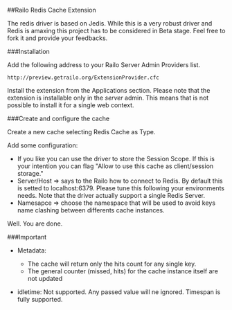 ##Railo Redis Cache Extension

The redis driver is based on Jedis. While this is a very robust driver and Redis is amaxing this project has to be considered in Beta stage.
Feel free to fork it and provide your feedbacks.

###Installation

Add the following address to your Railo Server Admin Providers list.

    http://preview.getrailo.org/ExtensionProvider.cfc

Install the extension from the Applications section. Please note that the extension is installable only in the *server* admin.
This means that is not possible to install it for a single web context.

###Create and configure the cache

Create a new cache selecting Redis Cache as Type.

Add some configuration:

* If you like you can use the driver to store the Session Scope. If this is your intention you can flag "Allow to use this cache as client/session storage."
* Server/Host => says to the Railo how to connect to Redis. By default this is setted to localhost:6379.
Please tune this following your environments needs. Note that the driver actually support a single Redis Server.
* Namesapce => choose the namespace that will be used to avoid keys name clashing between differents cache instances.

Well. You are done.

###Important

* Metadata:
    * The cache will return only the hits count for any single key.
    * The general counter (missed, hits) for the cache instance itself are not updated

* idletime:
  Not supported. Any passed value will ne ignored. Timespan is fully supported.




